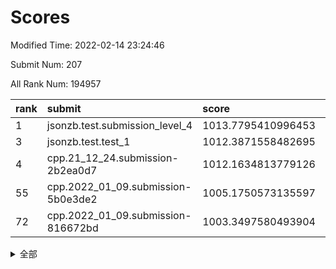 # Scores

Modified Time: 2022-02-14 23:24:46

Submit Num: 207

All Rank Num: 194957

| rank |               submit               |       score        |       sigma        | pk_num |
| :--- | :--------------------------------- | :----------------- | :----------------- | :----- |
| 1    | jsonzb.test.submission_level_4     | 1013.7795410996453 | 0.8364120375267526 | 3767   |
| 3    | jsonzb.test.test_1                 | 1012.3871558482695 | 0.7933599250356953 | 3768   |
| 4    | cpp.21_12_24.submission-2b2ea0d7   | 1012.1634813779126 | 0.7952820477989889 | 3764   |
| 55   | cpp.2022_01_09.submission-5b0e3de2 | 1005.1750573135597 | 0.7227934749015744 | 3769   |
| 72   | cpp.2022_01_09.submission-816672bd | 1003.3497580493904 | 0.7188251065925713 | 3768   |


<details>
<summary>全部</summary>

| rank |                 submit                 |       score        |       sigma        | pk_num |
| :--- | :------------------------------------- | :----------------- | :----------------- | :----- |
| 1    | jsonzb.test.submission_level_4         | 1013.7795410996453 | 0.8364120375267526 | 3767   |
| 2    | gobigger.level_3.submission_level_3_27 | 1012.8971941645194 | 0.7867128820500915 | 3766   |
| 3    | jsonzb.test.test_1                     | 1012.3871558482695 | 0.7933599250356953 | 3768   |
| 4    | cpp.21_12_24.submission-2b2ea0d7       | 1012.1634813779126 | 0.7952820477989889 | 3764   |
| 5    | gobigger.level_3.submission_level_3_7  | 1012.0594638493883 | 0.7897699179320538 | 3765   |
| 6    | gobigger.level_3.submission_level_3_38 | 1011.7101252628653 | 0.7935826301115502 | 3768   |
| 7    | gobigger.level_3.submission_level_3_37 | 1011.3785775651941 | 0.7549257704766879 | 3765   |
| 8    | gobigger.level_3.submission_level_3_4  | 1010.9519924401892 | 0.7956889374580983 | 3770   |
| 9    | gobigger.level_3.submission_level_3_47 | 1010.9384300126621 | 0.7543053423050725 | 3767   |
| 10   | gobigger.level_3.submission_level_3_14 | 1010.8858152285603 | 0.7806180783357307 | 3769   |
| 11   | gobigger.level_3.submission_level_3_49 | 1010.8150700696895 | 0.783753755164475  | 3764   |
| 12   | gobigger.level_3.submission_level_3_41 | 1010.766576379093  | 0.7676767834263547 | 3769   |
| 13   | gobigger.level_3.submission_level_3_42 | 1010.6065615064919 | 0.7628723856152884 | 3770   |
| 14   | gobigger.level_3.submission_level_3_40 | 1010.4695185375052 | 0.7916840137467845 | 3769   |
| 15   | gobigger.level_3.submission_level_3_20 | 1010.3736207457773 | 0.7794960521520572 | 3771   |
| 16   | gobigger.level_3.submission_level_3_22 | 1010.3243829368072 | 0.7772985573664892 | 3768   |
| 17   | gobigger.level_3.submission_level_3_11 | 1010.187094834011  | 0.747124715541721  | 3768   |
| 18   | gobigger.level_3.submission_level_3_0  | 1010.0591563634028 | 0.7801404843310736 | 3769   |
| 19   | gobigger.level_3.submission_level_3_26 | 1010.0168376945178 | 0.7706320103960556 | 3768   |
| 20   | gobigger.level_3.submission_level_3_48 | 1009.993749338318  | 0.7675893669548374 | 3769   |
| 21   | gobigger.level_3.submission_level_3_2  | 1009.9906463695042 | 0.7534362130219433 | 3765   |
| 22   | gobigger.level_3.submission_level_3_28 | 1009.9845621837221 | 0.7492704702715506 | 3768   |
| 23   | gobigger.level_3.submission_level_3_13 | 1009.9744059730955 | 0.7519066552214199 | 3767   |
| 24   | gobigger.level_3.submission_level_3_44 | 1009.919589473412  | 0.7516703902478105 | 3769   |
| 25   | gobigger.level_3.submission_level_3_1  | 1009.913067724424  | 0.7426860951471658 | 3763   |
| 26   | gobigger.level_3.submission_level_3_36 | 1009.9084427253218 | 0.772776574909823  | 3768   |
| 27   | gobigger.level_3.submission_level_3_23 | 1009.9015463843342 | 0.7846287861585337 | 3765   |
| 28   | gobigger.level_3.submission_level_3_30 | 1009.7718144867865 | 0.7428637135601996 | 3772   |
| 29   | gobigger.level_3.submission_level_3_5  | 1009.7241877657227 | 0.7596889221370597 | 3765   |
| 30   | gobigger.level_3.submission_level_3_45 | 1009.70637864091   | 0.7592604388393026 | 3772   |
| 31   | gobigger.level_3.submission_level_3_12 | 1009.6939634296152 | 0.7578998046931561 | 3770   |
| 32   | gobigger.level_3.submission_level_3_24 | 1009.6338558804583 | 0.7612113886353852 | 3761   |
| 33   | gobigger.level_3.submission_level_3_8  | 1009.621840021379  | 0.7609574543957106 | 3766   |
| 34   | gobigger.level_3.submission_level_3_6  | 1009.5490993238149 | 0.7613887061272321 | 3771   |
| 35   | gobigger.level_3.submission_level_3_25 | 1009.5241643067085 | 0.7544873165861155 | 3771   |
| 36   | gobigger.level_3.submission_level_3_18 | 1009.5057553934602 | 0.7622178704861101 | 3771   |
| 37   | gobigger.level_3.submission_level_3_32 | 1009.4341499373104 | 0.7349391477999466 | 3764   |
| 38   | gobigger.level_3.submission_level_3_19 | 1009.3917107533675 | 0.7773177634456037 | 3764   |
| 39   | gobigger.level_3.submission_level_3_46 | 1009.3469418489537 | 0.7507134395196834 | 3760   |
| 40   | gobigger.level_3.submission_level_3_33 | 1009.3464462264719 | 0.7527987490052221 | 3767   |
| 41   | gobigger.level_3.submission_level_3_16 | 1009.2703124898704 | 0.739241352660152  | 3770   |
| 42   | gobigger.level_3.submission_level_3_34 | 1009.2361586384492 | 0.7506860500118145 | 3769   |
| 43   | gobigger.level_3.submission_level_3_35 | 1009.1040034249456 | 0.7478395078931463 | 3770   |
| 44   | gobigger.level_3.submission_level_3_17 | 1008.977315850011  | 0.7649687965887623 | 3768   |
| 45   | gobigger.level_3.submission_level_3_15 | 1008.9701950369274 | 0.7428196457922243 | 3768   |
| 46   | gobigger.level_3.submission_level_3_21 | 1008.9527107872523 | 0.727033633709646  | 3767   |
| 47   | gobigger.level_3.submission_level_3_29 | 1008.8561133544346 | 0.7477913825841408 | 3768   |
| 48   | gobigger.level_3.submission_level_3_9  | 1008.6932565407684 | 0.7665329255153238 | 3767   |
| 49   | gobigger.level_3.submission_level_3_43 | 1008.6628236251584 | 0.7278076737855083 | 3765   |
| 50   | gobigger.level_3.submission_level_3_10 | 1008.373792489739  | 0.7493910201493512 | 3766   |
| 51   | gobigger.level_3.submission_level_3_39 | 1008.369691616001  | 0.7407918654073273 | 3769   |
| 52   | gobigger.level_3.submission_level_3_3  | 1008.0196293534574 | 0.7380171297098779 | 3767   |
| 53   | gobigger.level_3.submission_level_3_31 | 1007.8165964401413 | 0.7669197659847977 | 3762   |
| 54   | gobigger.level_1.submission_level_1_23 | 1006.2432251798303 | 0.7260811985342026 | 3768   |
| 55   | cpp.2022_01_09.submission-5b0e3de2     | 1005.1750573135597 | 0.7227934749015744 | 3769   |
| 56   | gobigger.level_1.submission_level_1_41 | 1005.1420646734816 | 0.7226696119439936 | 3764   |
| 57   | gobigger.level_1.submission_level_1_21 | 1005.0412423179631 | 0.7205281513252908 | 3770   |
| 58   | gobigger.level_1.submission_level_1_17 | 1004.4299612522867 | 0.7218045744894418 | 3767   |
| 59   | gobigger.level_1.submission_level_1_13 | 1004.3386293538133 | 0.7144410812523264 | 3770   |
| 60   | gobigger.level_1.submission_level_1_29 | 1004.3218436827633 | 0.7142307699310477 | 3772   |
| 61   | gobigger.level_1.submission_level_1_22 | 1004.2369535369776 | 0.7092793716106667 | 3768   |
| 62   | gobigger.level_1.submission_level_1_11 | 1004.2058076989487 | 0.7073731729182333 | 3769   |
| 63   | gobigger.level_1.submission_level_1_45 | 1004.0389878034053 | 0.7138976082665418 | 3759   |
| 64   | gobigger.level_1.submission_level_1_44 | 1004.0031819713387 | 0.7253052525090568 | 3763   |
| 65   | gobigger.level_1.submission_level_1_19 | 1003.9024697793639 | 0.7231110462996182 | 3769   |
| 66   | gobigger.level_1.submission_level_1_7  | 1003.7751776474286 | 0.7107102303188251 | 3769   |
| 67   | gobigger.level_1.submission_level_1_25 | 1003.7690103488745 | 0.7187569496244376 | 3767   |
| 68   | gobigger.level_1.submission_level_1_8  | 1003.6976892175717 | 0.7233264318503113 | 3762   |
| 69   | gobigger.level_1.submission_level_1_28 | 1003.5255335055007 | 0.7107273318375367 | 3773   |
| 70   | gobigger.level_1.submission_level_1_24 | 1003.390283511434  | 0.7144739858450423 | 3766   |
| 71   | gobigger.level_1.submission_level_1_20 | 1003.3689689363556 | 0.7145543257887174 | 3766   |
| 72   | cpp.2022_01_09.submission-816672bd     | 1003.3497580493904 | 0.7188251065925713 | 3768   |
| 73   | gobigger.level_1.submission_level_1_5  | 1003.345468638089  | 0.7084157325848549 | 3770   |
| 74   | gobigger.level_1.submission_level_1_3  | 1003.3294245935654 | 0.7140951490904661 | 3764   |
| 75   | gobigger.level_1.submission_level_1_6  | 1003.2918723290313 | 0.713294567389111  | 3764   |
| 76   | gobigger.level_1.submission_level_1_10 | 1003.291762934594  | 0.7150251819225626 | 3766   |
| 77   | gobigger.level_1.submission_level_1_35 | 1003.226256822353  | 0.7149801688959764 | 3767   |
| 78   | gobigger.level_1.submission_level_1_48 | 1003.1514264943996 | 0.7175868769714696 | 3771   |
| 79   | gobigger.level_1.submission_level_1_18 | 1003.1415785498881 | 0.7200571119377592 | 3762   |
| 80   | gobigger.level_1.submission_level_1_33 | 1003.1231454990826 | 0.7275671484862039 | 3765   |
| 81   | gobigger.level_1.submission_level_1_16 | 1003.1193017033548 | 0.7216977475324096 | 3768   |
| 82   | gobigger.level_1.submission_level_1_46 | 1002.9654324333665 | 0.7047721359728965 | 3764   |
| 83   | gobigger.level_1.submission_level_1_49 | 1002.9322148325545 | 0.7160590863687583 | 3772   |
| 84   | gobigger.level_1.submission_level_1_14 | 1002.9077255765574 | 0.7227944150542327 | 3766   |
| 85   | gobigger.level_1.submission_level_1_1  | 1002.8212596992224 | 0.7073676017005812 | 3770   |
| 86   | gobigger.level_1.submission_level_1_26 | 1002.7934290424508 | 0.714141927414416  | 3763   |
| 87   | gobigger.level_1.submission_level_1_27 | 1002.7773074199085 | 0.7257866303606475 | 3767   |
| 88   | gobigger.level_1.submission_level_1_0  | 1002.7078966452763 | 0.7029420403926858 | 3768   |
| 89   | gobigger.level_1.submission_level_1_43 | 1002.703674725654  | 0.7035155398260811 | 3763   |
| 90   | gobigger.level_1.submission_level_1_36 | 1002.6592349098656 | 0.7179775940382599 | 3767   |
| 91   | gobigger.level_1.submission_level_1_12 | 1002.6375112424132 | 0.7120824866968899 | 3768   |
| 92   | gobigger.level_1.submission_level_1_31 | 1002.6213608944552 | 0.7104550921691867 | 3767   |
| 93   | gobigger.level_1.submission_level_1_42 | 1002.5305950230821 | 0.7090505640753314 | 3764   |
| 94   | gobigger.level_1.submission_level_1_15 | 1002.4130153220021 | 0.7103881897775706 | 3770   |
| 95   | gobigger.level_1.submission_level_1_37 | 1002.3683089298036 | 0.71678855715496   | 3770   |
| 96   | gobigger.level_1.submission_level_1_39 | 1002.3621781048736 | 0.7230840696834364 | 3772   |
| 97   | gobigger.level_1.submission_level_1_34 | 1002.2883783383202 | 0.7128036228532303 | 3768   |
| 98   | gobigger.level_1.submission_level_1_9  | 1002.2200165556819 | 0.7061880694736574 | 3765   |
| 99   | gobigger.level_1.submission_level_1_32 | 1002.1896055101645 | 0.7150087477561413 | 3769   |
| 100  | gobigger.level_1.submission_level_1_47 | 1002.1259324462225 | 0.7076500698394526 | 3766   |
| 101  | gobigger.level_1.submission_level_1_30 | 1002.0837603079835 | 0.707130934240405  | 3762   |
| 102  | gobigger.level_1.submission_level_1_2  | 1002.001890504654  | 0.7012407315177941 | 3770   |
| 103  | gobigger.level_1.submission_level_1_40 | 1001.6949363467294 | 0.7029628847560675 | 3769   |
| 104  | gobigger.level_1.submission_level_1_38 | 1001.5379210288282 | 0.7090161457758144 | 3768   |
| 105  | gobigger.level_1.submission_level_1_4  | 1001.1647740967683 | 0.7179906013093837 | 3768   |
| 106  | gobigger.random.submission_random_35   | 997.5454084590158  | 0.7147114929956649 | 3767   |
| 107  | gobigger.random.submission_random_37   | 997.3084690549938  | 0.7054380939076452 | 3762   |
| 108  | gobigger.random.submission_random_28   | 997.2417492296707  | 0.7122150680919166 | 3768   |
| 109  | gobigger.random.submission_random_47   | 996.9400640799404  | 0.7092383067965716 | 3763   |
| 110  | gobigger.random.submission_random_13   | 996.9271359910789  | 0.7090801994618589 | 3770   |
| 111  | gobigger.random.submission_random_31   | 996.8190213078345  | 0.6976290648702217 | 3771   |
| 112  | gobigger.random.submission_random_8    | 996.7679999688527  | 0.713169105898398  | 3768   |
| 113  | gobigger.random.submission_random_18   | 996.6905738402446  | 0.7115179712201896 | 3766   |
| 114  | gobigger.random.submission_random_39   | 996.6565429281776  | 0.714169411909881  | 3766   |
| 115  | gobigger.random.submission_random_12   | 996.6179353114691  | 0.7148522975033251 | 3768   |
| 116  | gobigger.random.submission_random_11   | 996.5353780748579  | 0.7038715336174375 | 3765   |
| 117  | gobigger.random.submission_random_49   | 996.5017657347961  | 0.7089265587390895 | 3766   |
| 118  | gobigger.random.submission_random_26   | 996.4754230953449  | 0.7154572386461268 | 3765   |
| 119  | gobigger.random.submission_random_21   | 996.4724788859527  | 0.6993708810531217 | 3767   |
| 120  | gobigger.random.submission_random_14   | 996.4309772952803  | 0.7170798835472135 | 3765   |
| 121  | gobigger.random.submission_random_1    | 996.3937889437798  | 0.7088850305818504 | 3768   |
| 122  | gobigger.random.submission_random_2    | 996.3421921470807  | 0.7128934444641317 | 3767   |
| 123  | gobigger.random.submission_random_0    | 996.1970444867977  | 0.7178902894300816 | 3763   |
| 124  | gobigger.random.submission_random_22   | 996.1737539964743  | 0.7154580508514132 | 3766   |
| 125  | gobigger.random.submission_random_6    | 996.1535273714077  | 0.7182087004732478 | 3773   |
| 126  | gobigger.random.submission_random_42   | 996.0721013532852  | 0.7048101838892705 | 3768   |
| 127  | gobigger.random.submission_random_45   | 995.9961087314356  | 0.7072320493074926 | 3770   |
| 128  | gobigger.random.submission_random_15   | 995.9775098750549  | 0.7060983846301425 | 3770   |
| 129  | gobigger.random.submission_random_10   | 995.9581580638903  | 0.7128212414902657 | 3768   |
| 130  | gobigger.random.submission_random_48   | 995.9454169050179  | 0.7090065449451832 | 3765   |
| 131  | gobigger.random.submission_random_5    | 995.9336377005917  | 0.7095404596246921 | 3765   |
| 132  | gobigger.random.submission_random_16   | 995.9205736962132  | 0.7157471756987381 | 3769   |
| 133  | gobigger.random.submission_random_17   | 995.9190889242126  | 0.7216786501262998 | 3768   |
| 134  | gobigger.random.submission_random_3    | 995.912313717317   | 0.7168596148705041 | 3767   |
| 135  | gobigger.random.submission_random_46   | 995.8907006921476  | 0.709342201254533  | 3770   |
| 136  | gobigger.random.submission_random_38   | 995.8338177549887  | 0.7060620083881997 | 3765   |
| 137  | gobigger.random.submission_random_19   | 995.8192177951025  | 0.7097576346712718 | 3764   |
| 138  | gobigger.random.submission_random_36   | 995.7773611882773  | 0.7053626295357758 | 3767   |
| 139  | gobigger.random.submission_random_44   | 995.7662199518912  | 0.7221948993922493 | 3765   |
| 140  | gobigger.random.submission_random_33   | 995.7612041864817  | 0.7029199639670063 | 3768   |
| 141  | gobigger.random.submission_random_9    | 995.7423443746053  | 0.7112981672912657 | 3768   |
| 142  | gobigger.random.submission_random_34   | 995.7337965334101  | 0.7059149568939398 | 3765   |
| 143  | gobigger.random.submission_random_29   | 995.7244780144948  | 0.7198253310420124 | 3767   |
| 144  | gobigger.random.submission_random_7    | 995.7041978355419  | 0.7111707449126213 | 3768   |
| 145  | gobigger.random.submission_random_24   | 995.5584022855937  | 0.7334566107486646 | 3763   |
| 146  | gobigger.random.submission_random_43   | 995.54467499033    | 0.7033464992946798 | 3769   |
| 147  | gobigger.random.submission_random_4    | 995.5323712936295  | 0.7053235045879296 | 3765   |
| 148  | gobigger.random.submission_random_23   | 995.5161624064625  | 0.7134563457888667 | 3771   |
| 149  | gobigger.random.submission_random_30   | 995.5151658866434  | 0.7123571975027894 | 3766   |
| 150  | gobigger.random.submission_random_25   | 995.5115770221834  | 0.7101332190818515 | 3768   |
| 151  | gobigger.random.submission_random_20   | 995.5083538366443  | 0.71308124500979   | 3773   |
| 152  | gobigger.random.submission_random_27   | 995.4793735425247  | 0.7116254927637896 | 3763   |
| 153  | gobigger.random.submission_random_41   | 995.3446584915215  | 0.7064730143915187 | 3773   |
| 154  | gobigger.random.submission_random_32   | 995.1901447016734  | 0.7297662410767916 | 3768   |
| 155  | gobigger.level_2.submission_level_2_34 | 994.8117561448829  | 0.727998927450006  | 3764   |
| 156  | gobigger.random.submission_random_40   | 994.5480699431553  | 0.715894281931888  | 3771   |
| 157  | gobigger.level_2.submission_level_2_1  | 994.3323468595745  | 0.7219086987608757 | 3764   |
| 158  | gobigger.level_2.submission_level_2_6  | 993.7734018236978  | 0.7167976327179607 | 3766   |
| 159  | gobigger.level_2.submission_level_2_39 | 993.6870849657751  | 0.7364381442829689 | 3770   |
| 160  | gobigger.level_2.submission_level_2_8  | 993.4917030355826  | 0.7292112160168526 | 3768   |
| 161  | gobigger.level_2.submission_level_2_27 | 993.3129276585472  | 0.7424100087800212 | 3766   |
| 162  | gobigger.level_2.submission_level_2_33 | 993.291730602004   | 0.7543176308287438 | 3764   |
| 163  | gobigger.level_2.submission_level_2_29 | 993.1854444261189  | 0.7636621684087336 | 3768   |
| 164  | gobigger.level_2.submission_level_2_37 | 993.0496835118046  | 0.7380157984118026 | 3773   |
| 165  | gobigger.level_2.submission_level_2_26 | 993.0198024364005  | 0.7332289399568752 | 3768   |
| 166  | gobigger.level_2.submission_level_2_2  | 993.0170905101297  | 0.7501526550162878 | 3770   |
| 167  | gobigger.level_2.submission_level_2_0  | 992.8486413488953  | 0.7351036637405318 | 3770   |
| 168  | gobigger.level_2.submission_level_2_19 | 992.8175359217179  | 0.7344568486640873 | 3766   |
| 169  | gobigger.level_2.submission_level_2_38 | 992.7976109647504  | 0.7390607397508481 | 3767   |
| 170  | gobigger.level_2.submission_level_2_48 | 992.7840530463282  | 0.7464596518795107 | 3768   |
| 171  | gobigger.level_2.submission_level_2_14 | 992.7564821546243  | 0.7313835605951053 | 3772   |
| 172  | gobigger.level_2.submission_level_2_3  | 992.6701045545549  | 0.7312717025829276 | 3762   |
| 173  | gobigger.level_2.submission_level_2_46 | 992.6443424068418  | 0.7353204673671213 | 3766   |
| 174  | gobigger.level_2.submission_level_2_42 | 992.5248839812601  | 0.7611772910758483 | 3769   |
| 175  | gobigger.level_2.submission_level_2_15 | 992.4968058766453  | 0.7526793814318575 | 3769   |
| 176  | gobigger.level_2.submission_level_2_23 | 992.4361566641326  | 0.7458219406031388 | 3768   |
| 177  | gobigger.level_2.submission_level_2_44 | 992.4342018435366  | 0.7488536844461374 | 3766   |
| 178  | gobigger.level_2.submission_level_2_47 | 992.3862432062986  | 0.7350888603966581 | 3768   |
| 179  | gobigger.level_2.submission_level_2_4  | 992.351595531643   | 0.7484405331621625 | 3765   |
| 180  | gobigger.level_2.submission_level_2_21 | 992.245266026853   | 0.7345533995031135 | 3767   |
| 181  | gobigger.level_2.submission_level_2_9  | 992.2415016343647  | 0.746996920743113  | 3768   |
| 182  | gobigger.level_2.submission_level_2_36 | 992.241420993687   | 0.7426743027226197 | 3772   |
| 183  | gobigger.level_2.submission_level_2_28 | 992.2356892655428  | 0.7599415601116705 | 3772   |
| 184  | gobigger.level_2.submission_level_2_10 | 992.1026610141284  | 0.7457976165933276 | 3765   |
| 185  | gobigger.level_2.submission_level_2_35 | 992.0872099319297  | 0.7556933509358769 | 3766   |
| 186  | gobigger.level_2.submission_level_2_20 | 991.9703057190625  | 0.760256812332898  | 3773   |
| 187  | gobigger.level_2.submission_level_2_49 | 991.908442760748   | 0.7411617784928913 | 3766   |
| 188  | gobigger.level_2.submission_level_2_16 | 991.8826364485242  | 0.7417620333713165 | 3765   |
| 189  | gobigger.level_2.submission_level_2_5  | 991.8708749218545  | 0.7541483084255434 | 3764   |
| 190  | gobigger.level_2.submission_level_2_30 | 991.6914878467722  | 0.7512277492332698 | 3769   |
| 191  | gobigger.level_2.submission_level_2_11 | 991.6551745774782  | 0.7397738879565875 | 3767   |
| 192  | gobigger.level_2.submission_level_2_7  | 991.6180812512591  | 0.7500530635480703 | 3765   |
| 193  | gobigger.level_2.submission_level_2_43 | 991.587793245192   | 0.7383366955162529 | 3767   |
| 194  | gobigger.level_2.submission_level_2_22 | 991.5411147964387  | 0.7383263283505708 | 3769   |
| 195  | gobigger.level_2.submission_level_2_13 | 991.3472587437128  | 0.7845744794689546 | 3765   |
| 196  | gobigger.level_2.submission_level_2_18 | 991.2094569364494  | 0.7502332454784477 | 3769   |
| 197  | gobigger.level_2.submission_level_2_45 | 991.2061925386834  | 0.7704194589986073 | 3769   |
| 198  | gobigger.level_2.submission_level_2_24 | 991.1905834656486  | 0.8009058323982055 | 3770   |
| 199  | gobigger.level_2.submission_level_2_25 | 991.1711735192351  | 0.7586081402175641 | 3769   |
| 200  | gobigger.level_2.submission_level_2_32 | 990.9482475812275  | 0.7465646521275252 | 3767   |
| 201  | gobigger.level_2.submission_level_2_31 | 990.8899075882812  | 0.7575926827946857 | 3765   |
| 202  | gobigger.level_2.submission_level_2_40 | 990.5630158900476  | 0.7673545215945949 | 3763   |
| 203  | gobigger.level_2.submission_level_2_41 | 990.3476709639231  | 0.7661770759057974 | 3767   |
| 204  | gobigger.level_2.submission_level_2_12 | 990.2383589709816  | 0.7567598604372536 | 3764   |
| 205  | gobigger.level_2.submission_level_2_17 | 989.221902914717   | 0.7742565345059139 | 3770   |
| 206  | gobigger.none.submission_none_0        | 977.328519359703   | 1.421106860954972  | 3772   |
| 207  | gobigger.none.submission_none_1        | 976.239868594807   | 1.3506538542772855 | 3767   |

</details>